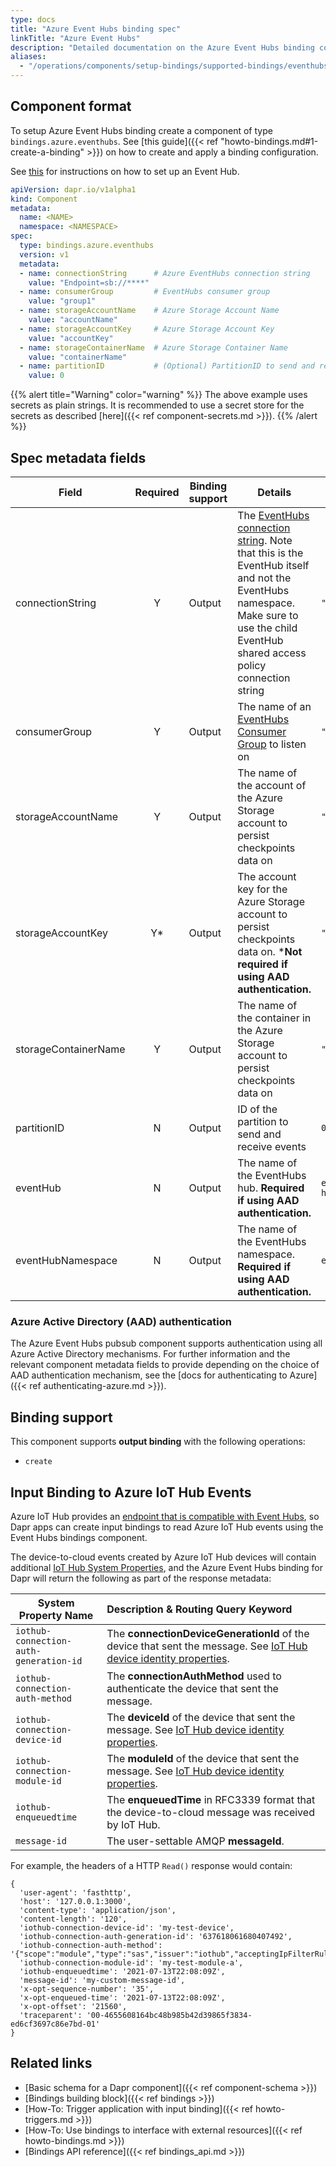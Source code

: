 ```yaml
---
type: docs
title: "Azure Event Hubs binding spec"
linkTitle: "Azure Event Hubs"
description: "Detailed documentation on the Azure Event Hubs binding component"
aliases:
  - "/operations/components/setup-bindings/supported-bindings/eventhubs/"
---
```


## Component format

To setup Azure Event Hubs binding create a component of type `bindings.azure.eventhubs`. See [this guide]({{< ref "howto-bindings.md#1-create-a-binding" >}}) on how to create and apply a binding configuration.

See [this](https://docs.microsoft.com/azure/event-hubs/event-hubs-dotnet-framework-getstarted-send) for instructions on how to set up an Event Hub.

```yaml
apiVersion: dapr.io/v1alpha1
kind: Component
metadata:
  name: <NAME>
  namespace: <NAMESPACE>
spec:
  type: bindings.azure.eventhubs
  version: v1
  metadata:
  - name: connectionString      # Azure EventHubs connection string
    value: "Endpoint=sb://****"
  - name: consumerGroup         # EventHubs consumer group
    value: "group1"
  - name: storageAccountName    # Azure Storage Account Name
    value: "accountName"
  - name: storageAccountKey     # Azure Storage Account Key
    value: "accountKey"
  - name: storageContainerName  # Azure Storage Container Name
    value: "containerName"
  - name: partitionID           # (Optional) PartitionID to send and receive events
    value: 0
```

{{% alert title="Warning" color="warning" %}}
The above example uses secrets as plain strings. It is recommended to use a secret store for the secrets as described [here]({{< ref component-secrets.md >}}).
{{% /alert %}}

## Spec metadata fields

| Field              | Required | Binding support |  Details | Example |
|--------------------|:--------:|------------|-----|---------|
| connectionString | Y | Output | The [EventHubs connection string](https://docs.microsoft.com/azure/event-hubs/authorize-access-shared-access-signature). Note that this is the EventHub itself and not the EventHubs namespace. Make sure to use the child EventHub shared access policy connection string | `"Endpoint=sb://****"` |
| consumerGroup | Y | Output | The name of an [EventHubs Consumer Group](https://docs.microsoft.com/azure/event-hubs/event-hubs-features#consumer-groups) to listen on | `"group1"` |
| storageAccountName | Y | Output | The name of the account of the Azure Storage account to persist checkpoints data on | `"accountName"` |
| storageAccountKey | Y* | Output | The account key for the Azure Storage account to persist checkpoints data on. ***Not required if using AAD authentication.** | `"accountKey"` |
| storageContainerName | Y | Output | The name of the container in the Azure Storage account to persist checkpoints data on | `"containerName"` |
| partitionID | N | Output | ID of the partition to send and receive events | `0` |
| eventHub | N | Output | The name of the EventHubs hub. **Required if using AAD authentication.** | `eventHubsNamespace-hubName` |
| eventHubNamespace | N | Output | The name of the EventHubs namespace. **Required if using AAD authentication.** | `eventHubsNamespace` |

### Azure Active Directory (AAD) authentication
The Azure Event Hubs pubsub component supports authentication using all Azure Active Directory mechanisms. For further information and the relevant component metadata fields to provide depending on the choice of AAD authentication mechanism, see the [docs for authenticating to Azure]({{< ref authenticating-azure.md >}}).

## Binding support

This component supports **output binding** with the following operations:

- `create`

## Input Binding to Azure IoT Hub Events

Azure IoT Hub provides an [endpoint that is compatible with Event Hubs](https://docs.microsoft.com/azure/iot-hub/iot-hub-devguide-messages-read-builtin#read-from-the-built-in-endpoint), so Dapr apps can create input bindings to read Azure IoT Hub events using the Event Hubs bindings component.

The device-to-cloud events created by Azure IoT Hub devices will contain additional [IoT Hub System Properties](https://docs.microsoft.com/azure/iot-hub/iot-hub-devguide-messages-construct#system-properties-of-d2c-iot-hub-messages), and the Azure Event Hubs binding for Dapr will return the following as part of the response metadata:

| System Property Name | Description & Routing Query Keyword |
|----------------------|:------------------------------------|
| `iothub-connection-auth-generation-id` | The **connectionDeviceGenerationId** of the device that sent the message. See [IoT Hub device identity properties](https://docs.microsoft.com/azure/iot-hub/iot-hub-devguide-identity-registry#device-identity-properties). |
| `iothub-connection-auth-method` | The **connectionAuthMethod** used to authenticate the device that sent the message. |
| `iothub-connection-device-id` | The **deviceId** of the device that sent the message. See [IoT Hub device identity properties](https://docs.microsoft.com/azure/iot-hub/iot-hub-devguide-identity-registry#device-identity-properties). |
| `iothub-connection-module-id` | The **moduleId** of the device that sent the message. See [IoT Hub device identity properties](https://docs.microsoft.com/azure/iot-hub/iot-hub-devguide-identity-registry#device-identity-properties). |
| `iothub-enqueuedtime` | The **enqueuedTime** in RFC3339 format that the device-to-cloud message was received by IoT Hub. |
| `message-id` | The user-settable AMQP **messageId**. |

For example, the headers of a HTTP `Read()` response would contain:

```nodejs
{
  'user-agent': 'fasthttp',
  'host': '127.0.0.1:3000',
  'content-type': 'application/json',
  'content-length': '120',
  'iothub-connection-device-id': 'my-test-device',
  'iothub-connection-auth-generation-id': '637618061680407492',
  'iothub-connection-auth-method': '{"scope":"module","type":"sas","issuer":"iothub","acceptingIpFilterRule":null}',
  'iothub-connection-module-id': 'my-test-module-a',
  'iothub-enqueuedtime': '2021-07-13T22:08:09Z',
  'message-id': 'my-custom-message-id',
  'x-opt-sequence-number': '35',
  'x-opt-enqueued-time': '2021-07-13T22:08:09Z',
  'x-opt-offset': '21560',
  'traceparent': '00-4655608164bc48b985b42d39865f3834-ed6cf3697c86e7bd-01'
}
```

## Related links

- [Basic schema for a Dapr component]({{< ref component-schema >}})
- [Bindings building block]({{< ref bindings >}})
- [How-To: Trigger application with input binding]({{< ref howto-triggers.md >}})
- [How-To: Use bindings to interface with external resources]({{< ref howto-bindings.md >}})
- [Bindings API reference]({{< ref bindings_api.md >}})
